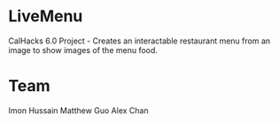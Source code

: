 # LiveMenu
CalHacks 6.0 Project - Creates an interactable restaurant menu from an image to show images of the menu food. 
# Team
Imon Hussain
Matthew Guo
Alex Chan
